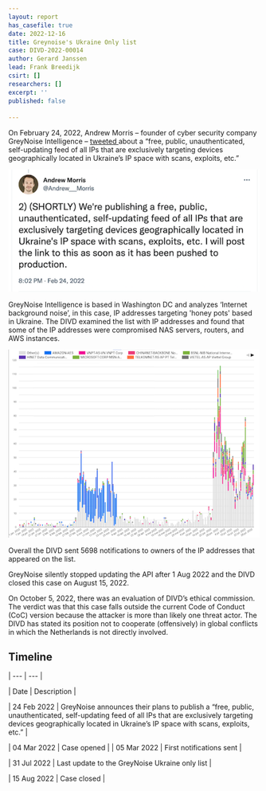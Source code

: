 ```yaml
---
layout: report
has_casefile: true
date: 2022-12-16
title: Greynoise's Ukraine Only list
case: DIVD-2022-00014
author: Gerard Janssen
lead: Frank Breedijk
csirt: []
researchers: []
excerpt: ''
published: false

---
```

On February 24, 2022, Andrew Morris – founder of cyber security company GreyNoise Intelligence – [tweeted ](https://twitter.com/Andrew___Morris/status/1496923547872206852?s=20&t=Y5vBKAso8TRrwief4KpbLg)about a “free, public, unauthenticated, self-updating feed of all IPs that are exclusively targeting devices geographically located in Ukraine’s IP space with scans, exploits, etc.”

![](/uploads/screenshot-andrew-morris-2.png)

GreyNoise Intelligence is based in Washington DC and analyzes ‘Internet background noise’, in this case, IP addresses targeting 'honey pots' based in Ukraine. The DIVD examined the list with IP addresses and found that some of the IP addresses were compromised NAS servers, routers, and AWS instances.

![Two waves of activity](/uploads/greynoiseukrainonlygraph2.png "Servers targeting honey pots in Ukraine")

Overall the DIVD sent 5698 notifications to owners of the IP addresses that appeared on the list.

GreyNoise silently stopped updating the API after 1 Aug 2022 and the DIVD closed this case on August 15, 2022.

On October 5, 2022, there was an evaluation of DIVD’s ethical commission. The verdict was that this case falls outside the current Code of Conduct (CoC) version because the attacker is more than likely one threat actor. The DIVD has stated its position not to cooperate (offensively) in global conflicts in which the Netherlands is not directly involved.

## **Timeline**

| --- | --- | 

| Date | Description | 

| 24 Feb 2022 | GreyNoise announces their plans to publish a “free, public, unauthenticated, self-updating feed of all IPs that are exclusively targeting devices geographically located in Ukraine’s IP space with scans, exploits, etc.” | 

| 04 Mar 2022 | Case opened | | 05 Mar 2022 | First notifications sent | 

| 31 Jul 2022 | Last update to the GreyNoise Ukraine only list | 

| 15 Aug 2022 | Case closed |